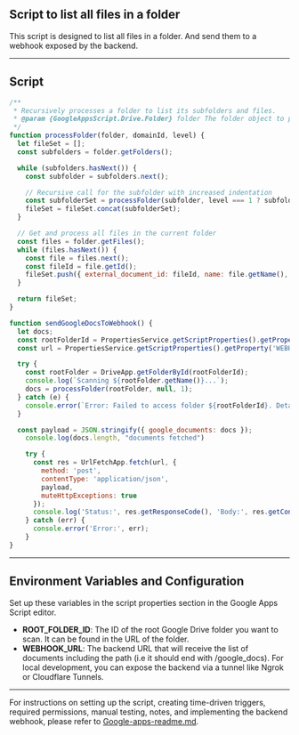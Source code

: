 ## Script to list all files in a folder

This script is designed to list all files in a folder. And send them to a webhook exposed by the backend.

---

## Script

```javascript
/**
 * Recursively processes a folder to list its subfolders and files.
 * @param {GoogleAppsScript.Drive.Folder} folder The folder object to process.
 */
function processFolder(folder, domainId, level) {
  let fileSet = [];
  const subfolders = folder.getFolders();

  while (subfolders.hasNext()) {
    const subfolder = subfolders.next();

    // Recursive call for the subfolder with increased indentation
    const subfolderSet = processFolder(subfolder, level === 1 ? subfolder.getName() : domainId, level + 1);
    fileSet = fileSet.concat(subfolderSet);
  }

  // Get and process all files in the current folder
  const files = folder.getFiles();
  while (files.hasNext()) {
    const file = files.next();
    const fileId = file.getId();
    fileSet.push({ external_document_id: fileId, name: file.getName(), external_domain_id: domainId });
  }

  return fileSet;
}

function sendGoogleDocsToWebhook() {
  let docs;
  const rootFolderId = PropertiesService.getScriptProperties().getProperty('ROOT_FOLDER_ID');
  const url = PropertiesService.getScriptProperties().getProperty('WEBHOOK_URL');

  try {
    const rootFolder = DriveApp.getFolderById(rootFolderId);
    console.log(`Scanning ${rootFolder.getName()}...`);
    docs = processFolder(rootFolder, null, 1);
  } catch (e) {
    console.error(`Error: Failed to access folder ${rootFolderId}. Details: ${e.message}`);
  }

  const payload = JSON.stringify({ google_documents: docs });
    console.log(docs.length, "documents fetched")

    try {
      const res = UrlFetchApp.fetch(url, {
        method: 'post',
        contentType: 'application/json',
        payload,
        muteHttpExceptions: true
      });
      console.log('Status:', res.getResponseCode(), 'Body:', res.getContentText());
    } catch (err) {
      console.error('Error:', err);
    }
}
```

---

## Environment Variables and Configuration

Set up these variables in the script properties section in the Google Apps Script editor.

- **ROOT_FOLDER_ID**: The ID of the root Google Drive folder you want to scan. It can be found in the URL of the folder.
- **WEBHOOK_URL**: The backend URL that will receive the list of documents including the path (i.e it should end with /google_docs). For local development, you can expose the backend via a tunnel like Ngrok or Cloudflare Tunnels.

---

For instructions on setting up the script, creating time-driven triggers, required permissions, manual testing, notes, and implementing the backend webhook, please refer to [Google-apps-readme.md](./Google-apps-readme.md).
